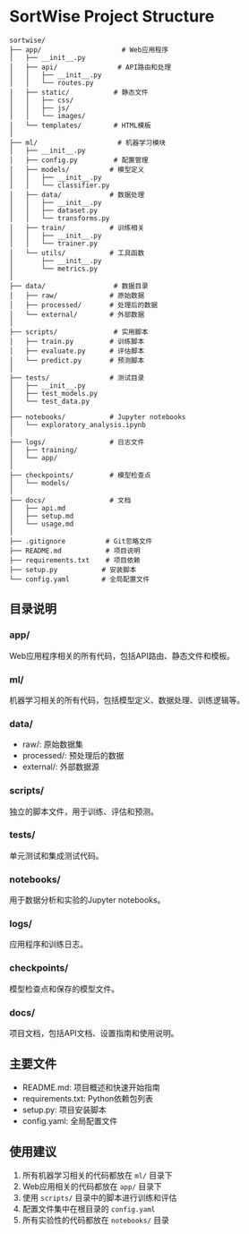 # SortWise Project Structure

```
sortwise/
├── app/                    # Web应用程序
│   ├── __init__.py
│   ├── api/               # API路由和处理
│   │   ├── __init__.py
│   │   └── routes.py
│   ├── static/           # 静态文件
│   │   ├── css/
│   │   ├── js/
│   │   └── images/
│   └── templates/        # HTML模板
│
├── ml/                    # 机器学习模块
│   ├── __init__.py
│   ├── config.py         # 配置管理
│   ├── models/          # 模型定义
│   │   ├── __init__.py
│   │   └── classifier.py
│   ├── data/            # 数据处理
│   │   ├── __init__.py
│   │   ├── dataset.py
│   │   └── transforms.py
│   ├── train/           # 训练相关
│   │   ├── __init__.py
│   │   └── trainer.py
│   └── utils/           # 工具函数
│       ├── __init__.py
│       └── metrics.py
│
├── data/                 # 数据目录
│   ├── raw/             # 原始数据
│   ├── processed/       # 处理后的数据
│   └── external/        # 外部数据
│
├── scripts/              # 实用脚本
│   ├── train.py         # 训练脚本
│   ├── evaluate.py      # 评估脚本
│   └── predict.py       # 预测脚本
│
├── tests/               # 测试目录
│   ├── __init__.py
│   ├── test_models.py
│   └── test_data.py
│
├── notebooks/           # Jupyter notebooks
│   └── exploratory_analysis.ipynb
│
├── logs/                # 日志文件
│   ├── training/
│   └── app/
│
├── checkpoints/         # 模型检查点
│   └── models/
│
├── docs/                # 文档
│   ├── api.md
│   ├── setup.md
│   └── usage.md
│
├── .gitignore          # Git忽略文件
├── README.md           # 项目说明
├── requirements.txt    # 项目依赖
├── setup.py           # 安装脚本
└── config.yaml        # 全局配置文件
```

## 目录说明

### app/
Web应用程序相关的所有代码，包括API路由、静态文件和模板。

### ml/
机器学习相关的所有代码，包括模型定义、数据处理、训练逻辑等。

### data/
- raw/: 原始数据集
- processed/: 预处理后的数据
- external/: 外部数据源

### scripts/
独立的脚本文件，用于训练、评估和预测。

### tests/
单元测试和集成测试代码。

### notebooks/
用于数据分析和实验的Jupyter notebooks。

### logs/
应用程序和训练日志。

### checkpoints/
模型检查点和保存的模型文件。

### docs/
项目文档，包括API文档、设置指南和使用说明。

## 主要文件

- README.md: 项目概述和快速开始指南
- requirements.txt: Python依赖包列表
- setup.py: 项目安装脚本
- config.yaml: 全局配置文件

## 使用建议

1. 所有机器学习相关的代码都放在 `ml/` 目录下
2. Web应用相关的代码都放在 `app/` 目录下
3. 使用 `scripts/` 目录中的脚本进行训练和评估
4. 配置文件集中在根目录的 `config.yaml`
5. 所有实验性的代码都放在 `notebooks/` 目录 